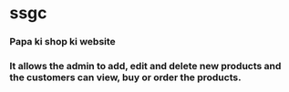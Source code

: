 # ssgc
### Papa ki shop ki website
### It allows the admin to add, edit and delete new products and the customers can view, buy or order the products.
